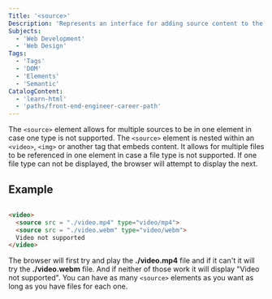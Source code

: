 ```yaml
---
Title: '<source>'
Description: 'Represents an interface for adding source content to the page.'
Subjects:
  - 'Web Development'
  - 'Web Design'
Tags:
  - 'Tags'
  - 'DOM'
  - 'Elements'
  - 'Semantic'
CatalogContent:
  - 'learn-html'
  - 'paths/front-end-engineer-career-path'
---
```


The `<source>` element allows for multiple sources to be in one element in case one type is not supported. The `<source>` element is nested within an `<video>`, `<img>` or another tag that embeds content. It allows for multiple files to be referenced in one element in case a file type is not supported. If one file type can not be displayed, the browser will attempt to display the next.

## Example

```html

<video>
  <source src = "./video.mp4" type="video/mp4">
  <source src = "./video.webm" type="video/webm">
  Video not supported
</video>
```

The browser will first try and play the **./video.mp4** file and if it can't it will try the **./video.webm** file. And if neither of those work it will display "Video not supported". You can have as many `<source>` elements as you want as long as you have files for each one.
